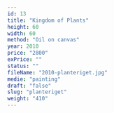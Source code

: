```yaml
---
id: 13
title: "Kingdom of Plants"
height: 60
width: 60
method: "Oil on canvas"
year: 2010
price: "2800"
exPrice: ""
status: ""
fileName: "2010-planteriget.jpg"
medie: "painting"
draft: "false"
slug: "planteriget"
weight: "410"
---
```

